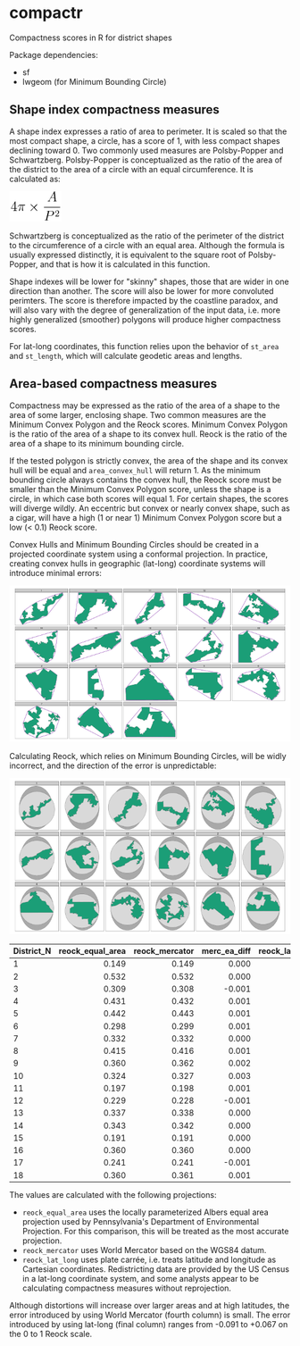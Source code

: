 # compactr

Compactness scores in R for district shapes

Package dependencies:

* sf
* lwgeom (for Minimum Bounding Circle)

## Shape index compactness measures

A shape index expresses a ratio of area to perimeter. It is scaled
so that the most compact shape, a circle, has a score of 1,
with less compact shapes declining toward 0. Two commonly used measures
are Polsby-Popper and Schwartzberg. Polsby-Popper is conceptualized as the
ratio of the area of the district to the area of a circle with an equal
circumference. It is calculated as:

<!--\deqn{\frac{4 \pi Area }{Perimeter^{2} } }-->

![Polsby-Popper formula](images/polsby-popper-formula.png)

Schwartzberg is conceptualized as the ratio of the perimeter of the district
to the circumference of a circle with an equal area. Although the formula
is usually expressed distinctly, it is equivalent to the square root of
Polsby-Popper, and that is how it is calculated in this function.

Shape indexes will be lower for
"skinny" shapes, those that are wider in one direction than another. The
score will also be lower for more convoluted perimters. The score is
therefore impacted by the coastline paradox, and will also vary with the
degree of generalization of the input data, i.e. more highly generalized
(smoother) polygons will produce higher compactness scores.

For lat-long coordinates, this function relies upon the behavior of
`st_area` and `st_length`, which will calculate geodetic areas and lengths.

## Area-based compactness measures

Compactness may be expressed as the ratio of the area of a shape to the
area of some larger, enclosing shape. Two common measures are the
Minimum Convex Polygon and the Reock scores. Minimum Convex Polygon is the
ratio of the area of a shape to its convex hull. Reock is the ratio of the
area of a shape to its minimum bounding circle.

If the tested polygon is strictly convex, the area of the shape and its
convex hull will be equal and `area_convex_hull` will return 1. As the
minimum bounding circle always contains the convex hull, the Reock score
must be smaller than the Minimum Convex Polygon score, unless the shape is
a circle, in which case both scores will equal 1. For certain shapes, the
scores will diverge wildly. An eccentric but convex or nearly convex shape,
such as a cigar, will have a high (1 or near 1) Minimum Convex Polygon score
but a low (< 0.1) Reock score.

Convex Hulls and Minimum Bounding Circles should be created in a projected
coordinate system using a conformal projection. In practice, creating
convex hulls in geographic (lat-long) coordinate systems will introduce
minimal errors:

![](demo/convex_hull_demo.png)

Calculating Reock, which relies on Minimum Bounding Circles,
will be widly incorrect, and the direction of the error is unpredictable:

![](demo/reock_demo.png)

|District_N | reock_equal_area| reock_mercator| merc_ea_diff| reock_lat_long| gcs_ea_diff|
|:----------|----------------:|--------------:|------------:|--------------:|-----------:|
|1          |            0.149|          0.149|        0.000|          0.133|      -0.016|
|2          |            0.532|          0.532|        0.000|          0.483|      -0.049|
|3          |            0.309|          0.308|       -0.001|          0.377|       0.067|
|4          |            0.431|          0.432|        0.001|          0.340|      -0.091|
|5          |            0.442|          0.443|        0.001|          0.362|      -0.079|
|6          |            0.298|          0.299|        0.001|          0.235|      -0.063|
|7          |            0.332|          0.332|        0.000|          0.267|      -0.065|
|8          |            0.415|          0.416|        0.001|          0.335|      -0.080|
|9          |            0.360|          0.362|        0.002|          0.282|      -0.078|
|10         |            0.324|          0.327|        0.003|          0.264|      -0.059|
|11         |            0.197|          0.198|        0.001|          0.203|       0.006|
|12         |            0.229|          0.228|       -0.001|          0.187|      -0.042|
|13         |            0.337|          0.338|        0.000|          0.260|      -0.077|
|14         |            0.343|          0.342|        0.000|          0.319|      -0.024|
|15         |            0.191|          0.191|        0.000|          0.164|      -0.027|
|16         |            0.360|          0.360|        0.000|          0.289|      -0.071|
|17         |            0.241|          0.241|       -0.001|          0.193|      -0.048|
|18         |            0.360|          0.361|        0.001|          0.304|      -0.056|

The values are calculated with the following projections:

* `reock_equal_area` uses the locally parameterized Albers equal area projection used by Pennsylvania's Department of Environmental Projection. For this comparison, this will be treated as the most accurate projection.
* `reock_mercator` uses World Mercator based on the WGS84 datum.
* `reock_lat_long` uses plate carrée, i.e. treats latitude and longitude as Cartesian coordinates. Redistricting data are provided by the US Census in a lat-long coordinate system, and some analysts appear to be calculating compactness measures without reprojection.

Although distortions will increase over larger areas and at high latitudes, the error introduced by using World Mercator (fourth column) is small. The error introduced by using lat-long (final column) ranges from -0.091 to +0.067 on the 0 to 1 Reock scale.
